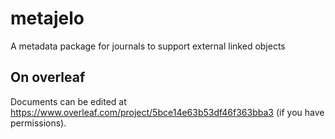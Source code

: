 # metajelo
A metadata package for journals to support external linked objects

## On overleaf
Documents can be edited at https://www.overleaf.com/project/5bce14e63b53df46f363bba3 (if you have permissions).

